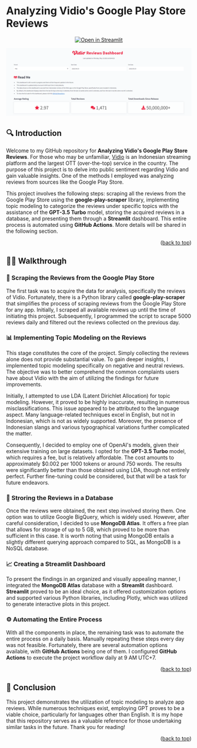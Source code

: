 <a name="readme-top"></a>

<h1>Analyzing Vidio's Google Play Store Reviews</h1>

<p align="center">
    <a href="https://darren7753-vidio-google-play-store-reviews-dashboard-iajwpn.streamlit.app/" target="_blank">
        <img src="https://static.streamlit.io/badges/streamlit_badge_black_white.svg" alt="Open in Streamlit">
    </a>
</p>

<p align="center">
    <img src="https://raw.githubusercontent.com/darren7753/vidio_google_play_store_reviews/main/Thumbnail.png" alt="Thumbnail">
</p>

<h2>🔍 Introduction</h2>

Welcome to my GitHub repository for **Analyzing Vidio's Google Play Store Reviews**. For those who may be unfamiliar, [Vidio](https://www.vidio.com/) is an Indonesian streaming platform and the largest OTT (over-the-top) service in the country. The purpose of this project is to delve into public sentiment regarding Vidio and gain valuable insights. One of the methods I employed was analyzing reviews from sources like the Google Play Store.

This project involves the following steps: scraping all the reviews from the Google Play Store using the **google-play-scraper** library, implementing topic modeling to categorize the reviews under specific topics with the assistance of the **GPT-3.5 Turbo** model, storing the acquired reviews in a database, and presenting them through a **Streamlit** dashboard. This entire process is automated using **GitHub Actions**. More details will be shared in the following section.

<p align="right">(<a href="#readme-top">back to top</a>)</p>

<h2>🚶‍♂️ Walkthrough</h2>

<h3>📲 Scraping the Reviews from the Google Play Store</h3>

The first task was to acquire the data for analysis, specifically the reviews of Vidio. Fortunately, there is a Python library called **google-play-scraper** that simplifies the process of scraping reviews from the Google Play Store for any app. Initially, I scraped all available reviews up until the time of initiating this project. Subsequently, I programmed the script to scrape 5000 reviews daily and filtered out the reviews collected on the previous day.

<h3>📊 Implementing Topic Modeling on the Reviews</h3>

This stage constitutes the core of the project. Simply collecting the reviews alone does not provide substantial value. To gain deeper insights, I implemented topic modeling specifically on negative and neutral reviews. The objective was to better comprehend the common complaints users have about Vidio with the aim of utilizing the findings for future improvements.

Initially, I attempted to use LDA (Latent Dirichlet Allocation) for topic modeling. However, it proved to be highly inaccurate, resulting in numerous misclassifications. This issue appeared to be attributed to the language aspect. Many language-related techniques excel in English, but not in Indonesian, which is not as widely supported. Moreover, the presence of Indonesian slangs and various typographical variations further complicated the matter.

Consequently, I decided to employ one of OpenAI's models, given their extensive training on large datasets. I opted for the **GPT-3.5 Turbo** model, which requires a fee, but is relatively affordable. The cost amounts to approximately $0.002 per 1000 tokens or around 750 words. The results were significantly better than those obtained using LDA, though not entirely perfect. Further fine-tuning could be considered, but that will be a task for future endeavors.

<h3>💾 Stroring the Reviews in a Database</h3>

Once the reviews were obtained, the next step involved storing them. One option was to utilize Google BigQuery, which is widely used. However, after careful consideration, I decided to use **MongoDB Atlas**. It offers a free plan that allows for storage of up to 5 GB, which proved to be more than sufficient in this case. It is worth noting that using MongoDB entails a slightly different querying approach compared to SQL, as MongoDB is a NoSQL database.

<h3>📈 Creating a Streamlit Dashboard</h3>

To present the findings in an organized and visually appealing manner, I integrated the **MongoDB Atlas** database with a **Streamlit** dashboard. **Streamlit** proved to be an ideal choice, as it offered customization options and supported various Python libraries, including Plotly, which was utilized to generate interactive plots in this project.

<h3>⚙️ Automating the Entire Process</h3>

With all the components in place, the remaining task was to automate the entire process on a daily basis. Manually repeating these steps every day was not feasible. Fortunately, there are several automation options available, with **GitHub Actions** being one of them. I configured **GitHub Actions** to execute the project workflow daily at 9 AM UTC+7.

<p align="right">(<a href="#readme-top">back to top</a>)</p>

<h2>🎯 Conclusion</h2>

This project demonstrates the utilization of topic modeling to analyze app reviews. While numerous techniques exist, employing GPT proves to be a viable choice, particularly for languages other than English. It is my hope that this repository serves as a valuable reference for those undertaking similar tasks in the future. Thank you for reading!

<p align="right">(<a href="#readme-top">back to top</a>)</p>